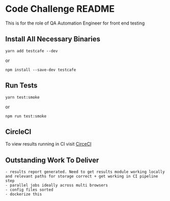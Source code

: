

# Code Challenge README

This is for the role of QA Automation Engineer for front end testing

## Install All Necessary Binaries

```yarn add testcafe --dev```

or

```npm install --save-dev testcafe```


## Run Tests

```yarn test:smoke```

or

```npm run test:smoke```


## CircleCI

To view results running in CI visit [CirceCI](https://circleci.com/gh/alexmaddock/tech-challenge/5)


## Outstanding Work To Deliver
    - results report generated. Need to get results module working locally and relevant paths for storage correct + get working in CI pipeline step
    - parallel jobs ideally across multi browsers
    - config files sorted
    - dockerize this